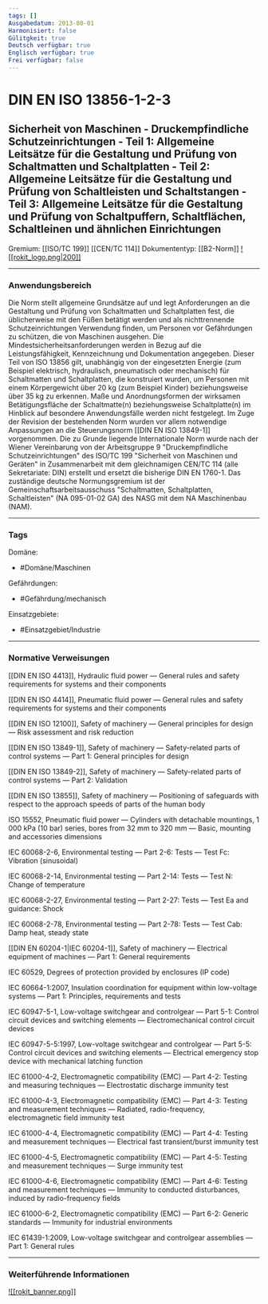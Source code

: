 ```yaml
---
tags: []
Ausgabedatum: 2013-08-01
Harmonisiert: false
Gülitgkeit: true
Deutsch verfügbar: true
Englisch verfügbar: true
Frei verfügbar: false
---
```


# DIN EN ISO 13856-1-2-3
## Sicherheit von Maschinen - Druckempfindliche Schutzeinrichtungen - Teil 1: Allgemeine Leitsätze für die Gestaltung und Prüfung von Schaltmatten und Schaltplatten - Teil 2: Allgemeine Leitsätze für die Gestaltung und Prüfung von Schaltleisten und Schaltstangen - Teil 3: Allgemeine Leitsätze für die Gestaltung und Prüfung von Schaltpuffern, Schaltflächen, Schaltleinen und ähnlichen Einrichtungen

Gremium: [[ISO/TC 199]] [[CEN/TC 114]]
Dokumententyp: [[B2-Norm]]
[![[rokit_logo.png|200]]](https://public-robots.de/)

***
### Anwendungsbereich

Die Norm stellt allgemeine Grundsätze auf und legt Anforderungen an die Gestaltung und Prüfung von Schaltmatten und Schaltplatten fest, die üblicherweise mit den Füßen betätigt werden und als nichttrennende Schutzeinrichtungen Verwendung finden, um Personen vor Gefährdungen zu schützen, die von Maschinen ausgehen. Die Mindestsicherheitsanforderungen werden in Bezug auf die Leistungsfähigkeit, Kennzeichnung und Dokumentation angegeben. Dieser Teil von ISO 13856 gilt, unabhängig von der eingesetzten Energie (zum Beispiel elektrisch, hydraulisch, pneumatisch oder mechanisch) für Schaltmatten und Schaltplatten, die konstruiert wurden, um Personen mit einem Körpergewicht über 20 kg (zum Beispiel Kinder) beziehungsweise über 35 kg zu erkennen. Maße und Anordnungsformen der wirksamen Betätigungsfläche der Schaltmatte(n) beziehungsweise Schaltplatte(n) im Hinblick auf besondere Anwendungsfälle werden nicht festgelegt. Im Zuge der Revision der bestehenden Norm wurden vor allem notwendige Anpassungen an die Steuerungsnorm [[DIN EN ISO 13849-1]] vorgenommen. Die zu Grunde liegende Internationale Norm wurde nach der Wiener Vereinbarung von der Arbeitsgruppe 9 "Druckempfindliche Schutzeinrichtungen" des ISO/TC 199 "Sicherheit von Maschinen und Geräten" in Zusammenarbeit mit dem gleichnamigen CEN/TC 114 (alle Sekretariate: DIN) erstellt und ersetzt die bisherige DIN EN 1760-1. Das zuständige deutsche Normungsgremium ist der Gemeinschaftsarbeitsausschuss "Schaltmatten, Schaltplatten, Schaltleisten" (NA 095-01-02 GA) des NASG mit dem NA Maschinenbau (NAM).
***
### Tags

Domäne:
- #Domäne/Maschinen 

Gefährdungen:
- #Gefährdung/mechanisch 

Einsatzgebiete:
- #Einsatzgebiet/Industrie 

***
### Normative Verweisungen

[[DIN EN ISO 4413]], Hydraulic fluid power — General rules and safety requirements for systems and their components

[[DIN EN ISO 4414]], Pneumatic fluid power — General rules and safety requirements for systems and their components

[[DIN EN ISO 12100]], Safety of machinery — General principles for design — Risk assessment and risk reduction

[[DIN EN ISO 13849-1]], Safety of machinery — Safety-related parts of control systems — Part 1: General principles for design

[[DIN EN ISO 13849-2]], Safety of machinery — Safety-related parts of control systems — Part 2: Validation

[[DIN EN ISO 13855]], Safety of machinery — Positioning of safeguards with respect to the approach speeds of parts of the human body

ISO 15552, Pneumatic fluid power — Cylinders with detachable mountings, 1 000 kPa (10 bar) series, bores from 32 mm to 320 mm — Basic, mounting and accessories dimensions

IEC 60068-2-6, Environmental testing — Part 2-6: Tests — Test Fc: Vibration (sinusoidal)

IEC 60068-2-14, Environmental testing — Part 2-14: Tests — Test N: Change of temperature

IEC 60068-2-27, Environmental testing — Part 2-27: Tests — Test Ea and guidance: Shock

IEC 60068-2-78, Environmental testing — Part 2-78: Tests — Test Cab: Damp heat, steady state

[[DIN EN 60204-1|IEC 60204-1]], Safety of machinery — Electrical equipment of machines — Part 1: General requirements

IEC 60529, Degrees of protection provided by enclosures (IP code)

IEC 60664-1:2007, Insulation coordination for equipment within low-voltage systems — Part 1: Principles, requirements and tests

IEC 60947-5-1, Low-voltage switchgear and controlgear — Part 5-1: Control circuit devices and switching elements — Electromechanical control circuit devices

IEC 60947-5-5:1997, Low-voltage switchgear and controlgear — Part 5-5: Control circuit devices and switching elements — Electrical emergency stop device with mechanical latching function

IEC 61000-4-2, Electromagnetic compatibility (EMC) — Part 4-2: Testing and measuring techniques — Electrostatic discharge immunity test

IEC 61000-4-3, Electromagnetic compatibility (EMC) — Part 4-3: Testing and measurement techniques — Radiated, radio-frequency, electromagnetic field immunity test

IEC 61000-4-4, Electromagnetic compatibility (EMC) — Part 4-4: Testing and measurement techniques — Electrical fast transient/burst immunity test

IEC 61000-4-5, Electromagnetic compatibility (EMC) — Part 4-5: Testing and measurement techniques — Surge immunity test

IEC 61000-4-6, Electromagnetic compatibility (EMC) — Part 4-6: Testing and measurement techniques — Immunity to conducted disturbances, induced by radio-frequency fields

IEC 61000-6-2, Electromagnetic compatibility (EMC) — Part 6-2: Generic standards — Immunity for industrial environments

IEC 61439-1:2009, Low-voltage switchgear and controlgear assemblies — Part 1: General rules
***
### Weiterführende Informationen



[![[rokit_banner.png]]](https://public-robots.de/)

